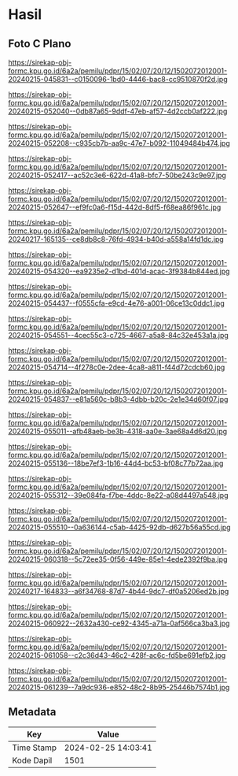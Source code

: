 # Hasil

## Foto C Plano

https://sirekap-obj-formc.kpu.go.id/6a2a/pemilu/pdpr/15/02/07/20/12/1502072012001-20240215-045831--c0150096-1bd0-4446-bac8-cc9510870f2d.jpg

https://sirekap-obj-formc.kpu.go.id/6a2a/pemilu/pdpr/15/02/07/20/12/1502072012001-20240215-052040--0db87a65-9ddf-47eb-af57-4d2ccb0af222.jpg

https://sirekap-obj-formc.kpu.go.id/6a2a/pemilu/pdpr/15/02/07/20/12/1502072012001-20240215-052208--c935cb7b-aa9c-47e7-b092-11049484b474.jpg

https://sirekap-obj-formc.kpu.go.id/6a2a/pemilu/pdpr/15/02/07/20/12/1502072012001-20240215-052417--ac52c3e6-622d-41a8-bfc7-50be243c9e97.jpg

https://sirekap-obj-formc.kpu.go.id/6a2a/pemilu/pdpr/15/02/07/20/12/1502072012001-20240215-052647--ef9fc0a6-f15d-442d-8df5-f68ea86f961c.jpg

https://sirekap-obj-formc.kpu.go.id/6a2a/pemilu/pdpr/15/02/07/20/12/1502072012001-20240217-165135--ce8db8c8-76fd-4934-b40d-a558a14fd1dc.jpg

https://sirekap-obj-formc.kpu.go.id/6a2a/pemilu/pdpr/15/02/07/20/12/1502072012001-20240215-054320--ea9235e2-d1bd-401d-acac-3f9384b844ed.jpg

https://sirekap-obj-formc.kpu.go.id/6a2a/pemilu/pdpr/15/02/07/20/12/1502072012001-20240215-054437--f0555cfa-e9cd-4e76-a001-06ce13c0ddc1.jpg

https://sirekap-obj-formc.kpu.go.id/6a2a/pemilu/pdpr/15/02/07/20/12/1502072012001-20240215-054551--4cec55c3-c725-4667-a5a8-84c32e453a1a.jpg

https://sirekap-obj-formc.kpu.go.id/6a2a/pemilu/pdpr/15/02/07/20/12/1502072012001-20240215-054714--4f278c0e-2dee-4ca8-a811-f44d72cdcb60.jpg

https://sirekap-obj-formc.kpu.go.id/6a2a/pemilu/pdpr/15/02/07/20/12/1502072012001-20240215-054837--e81a560c-b8b3-4dbb-b20c-2e1e34d60f07.jpg

https://sirekap-obj-formc.kpu.go.id/6a2a/pemilu/pdpr/15/02/07/20/12/1502072012001-20240215-055011--afb48aeb-be3b-4318-aa0e-3ae68a4d6d20.jpg

https://sirekap-obj-formc.kpu.go.id/6a2a/pemilu/pdpr/15/02/07/20/12/1502072012001-20240215-055136--18be7ef3-1b16-44d4-bc53-bf08c77b72aa.jpg

https://sirekap-obj-formc.kpu.go.id/6a2a/pemilu/pdpr/15/02/07/20/12/1502072012001-20240215-055312--39e084fa-f7be-4ddc-8e22-a08d4497a548.jpg

https://sirekap-obj-formc.kpu.go.id/6a2a/pemilu/pdpr/15/02/07/20/12/1502072012001-20240215-055510--0a636144-c5ab-4425-92db-d627b56a55cd.jpg

https://sirekap-obj-formc.kpu.go.id/6a2a/pemilu/pdpr/15/02/07/20/12/1502072012001-20240215-060318--5c72ee35-0f56-449e-85e1-4ede2392f9ba.jpg

https://sirekap-obj-formc.kpu.go.id/6a2a/pemilu/pdpr/15/02/07/20/12/1502072012001-20240217-164833--a6f34768-87d7-4b44-9dc7-df0a5206ed2b.jpg

https://sirekap-obj-formc.kpu.go.id/6a2a/pemilu/pdpr/15/02/07/20/12/1502072012001-20240215-060922--2632a430-ce92-4345-a71a-0af566ca3ba3.jpg

https://sirekap-obj-formc.kpu.go.id/6a2a/pemilu/pdpr/15/02/07/20/12/1502072012001-20240215-061058--c2c36d43-46c2-428f-ac6c-fd5be691efb2.jpg

https://sirekap-obj-formc.kpu.go.id/6a2a/pemilu/pdpr/15/02/07/20/12/1502072012001-20240215-061239--7a9dc936-e852-48c2-8b95-25446b7574b1.jpg


## Metadata

| Key        | Value               |
| ---------- | ------------------- |
| Time Stamp | 2024-02-25 14:03:41 |
| Kode Dapil | 1501                |



